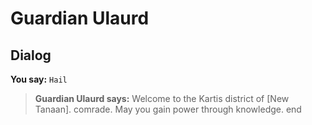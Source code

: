 # Guardian Ulaurd


## Dialog

**You say:** `Hail`



>**Guardian Ulaurd says:** Welcome to the Kartis district of [New Tanaan]. comrade.  May you gain power through knowledge.
end
